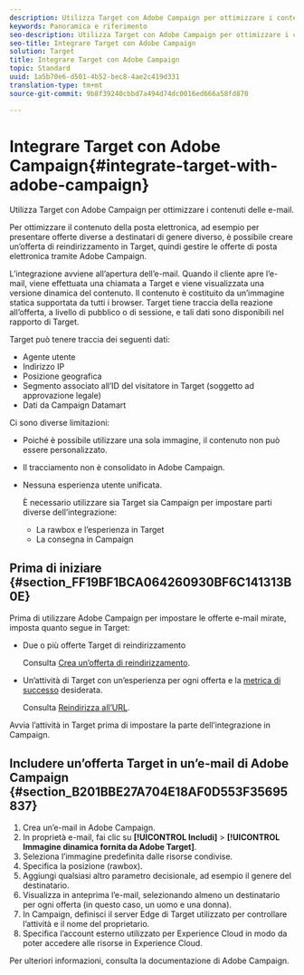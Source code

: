 ```yaml
---
description: Utilizza Target con Adobe Campaign per ottimizzare i contenuti delle e-mail.
keywords: Panoramica e riferimento
seo-description: Utilizza Target con Adobe Campaign per ottimizzare i contenuti delle e-mail.
seo-title: Integrare Target con Adobe Campaign
solution: Target
title: Integrare Target con Adobe Campaign
topic: Standard
uuid: 1a5b70e6-d501-4b52-bec8-4ae2c419d331
translation-type: tm+mt
source-git-commit: 9b8f39240cbbd7a494d74dc0016ed666a58fd870

---
```



# Integrare Target con Adobe Campaign{#integrate-target-with-adobe-campaign}

Utilizza Target con Adobe Campaign per ottimizzare i contenuti delle e-mail.

Per ottimizzare il contenuto della posta elettronica, ad esempio per presentare offerte diverse a destinatari di genere diverso, è possibile creare un’offerta di reindirizzamento in Target, quindi gestire le offerte di posta elettronica tramite Adobe Campaign.

L’integrazione avviene all’apertura dell’e-mail. Quando il cliente apre l’e-mail, viene effettuata una chiamata a Target e viene visualizzata una versione dinamica del contenuto. Il contenuto è costituito da un’immagine statica supportata da tutti i browser. Target tiene traccia della reazione all’offerta, a livello di pubblico o di sessione, e tali dati sono disponibili nel rapporto di Target.

Target può tenere traccia dei seguenti dati:

* Agente utente
* Indirizzo IP
* Posizione geografica
* Segmento associato all’ID del visitatore in Target (soggetto ad approvazione legale)
* Dati da Campaign Datamart

Ci sono diverse limitazioni:

* Poiché è possibile utilizzare una sola immagine, il contenuto non può essere personalizzato.
* Il tracciamento non è consolidato in Adobe Campaign.
* Nessuna esperienza utente unificata.

   È necessario utilizzare sia Target sia Campaign per impostare parti diverse dell’integrazione:

   * La rawbox e l’esperienza in Target
   * La consegna in Campaign

## Prima di iniziare  {#section_FF19BF1BCA064260930BF6C141313B0E}

Prima di utilizzare Adobe Campaign per impostare le offerte e-mail mirate, imposta quanto segue in Target:

* Due o più offerte Target di reindirizzamento

   Consulta [Crea un’offerta di reindirizzamento](https://marketing.adobe.com/resources/help/en_US/target/target/t_offer_redirect.html).
* Un’attività di Target con un’esperienza per ogni offerta e la [metrica di successo](https://marketing.adobe.com/resources/help/en_US/target/target/r_success_metrics.html) desiderata.

   Consulta [Reindirizza all’URL](https://marketing.adobe.com/resources/help/en_US/target/target/t_redirect_offer.html).

Avvia l’attività in Target prima di impostare la parte dell’integrazione in Campaign.

## Includere un’offerta Target in un’e-mail di Adobe Campaign  {#section_B201BBE27A704E18AF0D553F35695837}

1. Crea un’e-mail in Adobe Campaign.
1. In proprietà e-mail, fai clic su **[!UICONTROL Includi]** &gt; **[!UICONTROL Immagine dinamica fornita da Adobe Target]**.
1. Seleziona l’immagine predefinita dalle risorse condivise.
1. Specifica la posizione (rawbox).
1. Aggiungi qualsiasi altro parametro decisionale, ad esempio il genere del destinatario.
1. Visualizza in anteprima l’e-mail, selezionando almeno un destinatario per ogni offerta (in questo caso, un uomo e una donna).
1. In Campaign, definisci il server Edge di Target utilizzato per controllare l’attività e il nome del proprietario.
1. Specifica l’account esterno utilizzato per Experience Cloud in modo da poter accedere alle risorse in Experience Cloud.

Per ulteriori informazioni, consulta la documentazione di Adobe Campaign.
